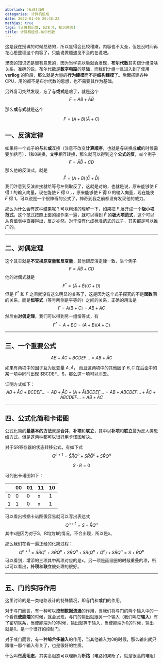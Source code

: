 ```yaml
---
abbrlink: f6a8f3b9
categories: 计算机组成
date: 2022-01-06 20:48:22
mathjax: true
tags: [计算机组成, S3复习, 知识总结]
title: 计算机组成-布尔代数
---
```


这是我在授课的时候总结的，所以显得会比较稚嫩，内容也不太全，但是没时间再花心思整理这个内容了，只能说做题遇见不会的在说吧。

里面的知识还是很有意思的，因为当学完以后就会发现，**布尔代数**其实跟计组没啥关系，准确的说，布尔代数是**数字电路**的基础，而我们计组一旦进入到了使用 **verilog** 的阶段，那么就是大量的**行为建模**而不是**结构建模**了。后面搭建各种CPU，用的都不是布尔代数的思想，也不需要其作为基础。

另外复习突然发现，忘了**与或式**是啥了，就是这个
$$
F = AB + \bar{A}\bar{B}
$$

那么**或与式**就是这个

$$
F = (A+B)(\bar{A} + C)
$$
<!-- more-->

## 一、反演定律

如果将一个式子的**与**和**或**互换（注意不改变**计算顺序**，也就是**与**转换成**或**的时候需要加括号），1和0转换，**文字**相互转换，那么就可以得到这个**公式的反**，举个例子
$$
{F} = \bar A \bar B + CD
$$
那么他的反演式，就是
$$
\bar{F} = (A + B)(\bar C + \bar D)
$$
我们注意到反演直接就给等号左侧取反了，这就是对的，也就是说，原来能够使 $F$ 得 1 的输入向量，现在能使 $\bar F$ 得 0 ，，原来能够使 $F$ 得 0 的输入向量，现在能使 $\bar F$ 得 1。可以说是一个很神奇的公式了，神奇到我之前都没有发现他的威力。

那么为什么会有这种结果呢？可以粗浅的理解一下，如果把 $F$ 展开成一个**极小项范式**，这个范式按照上面的操作来一遍，就可以得到 $\bar F$ 的**极大项范式**，这个可以从真值表中直接得出，反之亦然。对于没有化成标准范式的式子，其实都是可以推广的。

---



## 二、对偶定理

这个其实就是**不交换原变量和反变量**，其他跟反演定律一致，举个例子
$$
{F} = \bar A \bar B + CD
$$
他的对偶式就是
$$
F^* = (\bar A +\bar B)( C + D)
$$
但是 $F^*$ 和 $F$ 之间就没有这么明显的关系了，这是因为这个式子探究的不是**函数间**的关系，而是**恒等式**（等号两侧是平等的）之间的关系，正确的用法是
$$
F= A(B+C)=AB + AC
$$
然后由**对偶定理**，我们可以得到另一组恒等式，有
$$
F^* = A + BC = (A + B)(A + C)
$$

---



## 三、一个重要公式

$$
AB + \bar AC + BCDEF... = AB + \bar AC
$$

如果有两项中的因子互为反变量 $A,\bar A$， 而且这两项中的其他因子 $B,C$ 在后面中的某一项中同时出现 $BCDEF... $​，那么这一项可以消去。​

证明方式如下：
$$
AB + \bar AC + BCDEF... = AB + \bar AC + (A + \bar A)BCDEF... = AB + ABCDEF... + \bar AC + \bar ABCDEF...=AB + \bar AC
$$


---



## 四、公式化简和卡诺图

公式化简的**最基本的方法**就是**合并**、**补项**和**联立**，其中以**补项**和**联立**最为反人类思维方式。但是这两种都可以很好用卡诺图解决。

对于SR寄存器的状态转移公式，有如下式
$$
Q^{n+1} = \bar S\bar RQ^n + S\bar R\bar Q^n + S \bar R Q^n
$$

$$
S\cdot R = 0 
$$

可列出卡诺图如下：

|      | 00   | 01   | 11   | 10   |
| ---- | ---- | ---- | ---- | ---- |
| 0    | 0    | 0    | x    | 1    |
| 1    | 1    | 0    | x    | 1    |

可以看出根据卡诺图很容易就可以写出表达式
$$
Q^{n+1} = S + \bar R Q^n
$$
其中x是因为对于S，R均为1的情况，不会出现，所以是x。

那么我们在看一遍正经的化简过程：
$$
Q^{n+1} = \bar S\bar RQ^n + S\bar R\bar Q^n + S \bar R Q^n + SR(Q^n + \bar Q^n) + S\bar RQ^n=S +\bar R Q^n
$$
可以看到，增添的三项其中两项对应的是x，另一项是画圆圈的时候重叠的项，所以可以看出，**补项**和**联立**被处理的很好。

---



## 五、门的实际作用

这里讨论的是一类电路设计的特殊情况，即**与门**和**或门**的作用。

对于与门而言，有一种可以**控制数据流通**的作用，当我们将与门的两个输入中的一个看做**使能端**的时候，就会发现，与门的输出就跟另一个输入（我们叫它**输入**）有了密切联系，当使能端为1的时候，输出就等于输入，当使能端为0的时候，输出就是0。是一个很好的控制门。

对于或门而言，有一种**综合多输入**的作用，当其他输入为0的时候，那么输出就只跟唯一那个输入有关了，也是很好的性质。

什么叫做**高阻态**，其实高阻态可以理解为**断路**（电路如果断了，就是很高的电阻）

